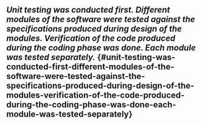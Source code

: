 ## **_Unit testing was conducted first. Different modules of the software were tested against the specifications produced during design of the modules. Verification of the code produced during the coding phase was done. Each module was tested separately._** {#unit-testing-was-conducted-first-different-modules-of-the-software-were-tested-against-the-specifications-produced-during-design-of-the-modules-verification-of-the-code-produced-during-the-coding-phase-was-done-each-module-was-tested-separately}